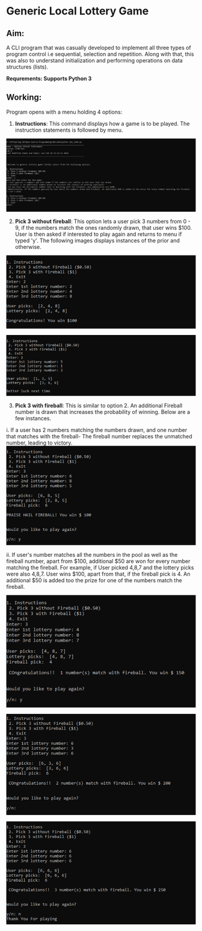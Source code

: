 # Generic Local Lottery Game

## Aim:
A CLI program that was casually developed to implement all three types of program control i.e sequential, selection and repetition. Along with that, this was also to understand initialization and performing operations on data structures (lists).

**Requrements: Supports Python 3**

## Working:
Program opens with a menu holding 4 options:

1. **Instructions**: This command displays how a game is to be played. The instruction statements is followed by menu.

![Instructions](https://github.com/asukhey/Generic-Lottery-Game/blob/master/OP/0.Instructions.PNG)

2. **Pick 3 without fireball**: This option lets a user pick 3 numbers from 0 - 9, if the numbers match the ones randomly drawn, that user wins $100. User is then asked if interested to play again and returns to menu if typed 'y'. The following images displays instances of the prior and otherwise.

![Win](https://github.com/asukhey/Generic-Lottery-Game/blob/master/OP/6.Victory_No_FB.PNG)

![Win](https://github.com/asukhey/Generic-Lottery-Game/blob/master/OP/7.Loss_No_FB.PNG)

3. **Pick 3 with fireball**: This is similar to option 2. An additional Fireball number is drawn that increases the probability of winning. Below are a few instances.

i. If a user has 2 numbers matching the numbers drawn, and one number that matches with the fireball- The fireball number replaces the unmatched number, leading to victory.
![Fireball Win](https://github.com/asukhey/Generic-Lottery-Game/blob/master/OP/1.Fireball_Victory.PNG)

ii. If user's number matches all the numbers in the pool as well as the fireball number, apart from $100, additional $50 are won for every number matching the fireball. For example, if User picked 4,8,7 and the lottery picks were also 4,8,7. User wins $100, apart from that, if the fireball pick is 4. An additional $50 is added too the prize for one of the numbers match the fireball.

![Bonus 1](https://github.com/asukhey/Generic-Lottery-Game/blob/master/OP/2.Bonus_FB_Win.PNG)

![Bonus 2](https://github.com/asukhey/Generic-Lottery-Game/blob/master/OP/3.Bonus_FB_Win2.PNG)

![Bonus 3](https://github.com/asukhey/Generic-Lottery-Game/blob/master/OP/4.Bonus_FB_Win3.PNG)
